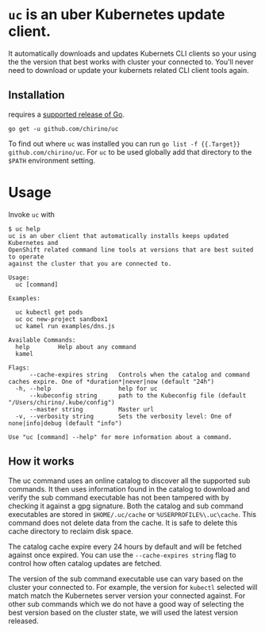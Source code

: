 # `uc` is an uber Kubernetes update client.

It automatically downloads and updates Kubernets CLI clients so your using the the version that
best works with cluster your connected to.  You'll never need to download or update your kubernets 
related CLI client tools again.

## Installation

requires a [supported release of Go](https://golang.org/doc/devel/release.html#policy).

    go get -u github.com/chirino/uc

To find out where `uc` was installed you can run `go list -f {{.Target}} github.com/chirino/uc`. 
For `uc` to be used globally add that directory to the `$PATH` environment setting.

# Usage

Invoke `uc` with 

    $ uc help
    uc is an uber client that automatically installs keeps updated Kubernetes and 
    OpenShift related command line tools at versions that are best suited to operate 
    against the cluster that you are connected to.
    
    Usage:
      uc [command]
    
    Examples:
    
      uc kubectl get pods
      uc oc new-project sandbox1
      uc kamel run examples/dns.js
    
    Available Commands:
      help        Help about any command
      kamel       
    
    Flags:
          --cache-expires string   Controls when the catalog and command caches expire. One of *duration*|never|now (default "24h")
      -h, --help                   help for uc
          --kubeconfig string      path to the Kubeconfig file (default "/Users/chirino/.kube/config")
          --master string          Master url
      -v, --verbosity string       Sets the verbosity level: One of none|info|debug (default "info")
    
    Use "uc [command] --help" for more information about a command.



## How it works

The uc command uses an online catalog to discover all the supported sub commands.  It then uses
information found in the catalog to download and verify the sub command executable has not been
tampered with by checking it against a gpg signature.  Both the catalog and sub command executables
are stored in `$HOME/.uc/cache` or `%USERPROFILE%\.uc\cache`.  This command does not delete data 
from the cache.  It is safe to delete this cache directory to reclaim disk space.

The catalog cache expire every 24 hours by default and will be fetched against once expired.  You can use
the `--cache-expires string` flag to control how often catalog updates are fetched.

The version of the sub command executable use can vary based on the cluster your connected to.  For example,
the version for `kubectl` selected will match match the Kubernetes server version your connected against.  For 
other sub commands which we do not have a good way of selecting the best version based on the cluster
state, we will used the latest version released.